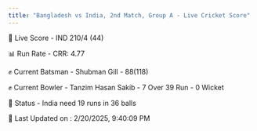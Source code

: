 ```yaml
---
title: "Bangladesh vs India, 2nd Match, Group A - Live Cricket Score"
---
```


🔴 Live Score - IND 210/4 (44)  

📊 Run Rate - CRR: 4.77  

✊ Current Batsman - Shubman Gill - 88(118)  

✊ Current Bowler - Tanzim Hasan Sakib - 7 Over 39 Run - 0 Wicket  

📑 Status - India need 19 runs in 36 balls

📝 Last Updated on : 2/20/2025, 9:40:09 PM  

